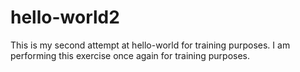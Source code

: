 # hello-world2
This is my second attempt at hello-world for training purposes.
I am performing this exercise once again for training purposes.
